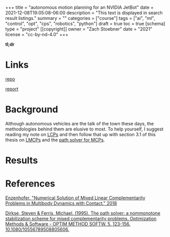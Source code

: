 +++
title = "autonomous motion planning for an NVIDIA JetBot"
date = 2021-12-08T19:05:08-06:00
description = "This text is displayed in search result listings."
summary = ""
categories = ["course"]
tags = ["ai", "ml", "control", "opt", "cps", "robotics", "python"]
draft = true
toc = true
[schema]
  type = "project"
[[copyright]]
  owner = "Zach Stoebner"
  date = "2021"
  license = "cc-by-nd-4.0"
+++

**tl;dr** 

# Links
[repo]()

[report]()

# Background
Although autonomous vehicles are the talk of the town these days, the methodologies behind them are elusive to most. To help yourself, I suggest reading my note on [LCPs](/notes/lcp) and then follow that up with section 3.1 of this thesis on [LMCPs](https://www.google.com/url?sa=t&rct=j&q=&esrc=s&source=web&cd=&ved=2ahUKEwiKzsKEztX0AhVUTDABHbt3DrEQFnoECAYQAQ&url=https%3A%2F%2Fescholarship.mcgill.ca%2Fdownloads%2F2z10ws808&usg=AOvVaw3x3QL54b3sOErLRdSzTeO5) and the [path solver for MCPs](https://www.researchgate.net/publication/250889964_The_path_solver_a_nommonotone_stabilization_scheme_for_mixed_complementarity_problems).

# Results


# References
[Enzenhofer. "Numerical Solution of Mixed Linear Complementarity Problems in Multibody Dynamics with Contact." 2018](https://www.google.com/url?sa=t&rct=j&q=&esrc=s&source=web&cd=&ved=2ahUKEwjszOvY_rH0AhU9CjQIHQFBAx0QFnoECAMQAQ&url=https%3A%2F%2Fescholarship.mcgill.ca%2Fdownloads%2F2z10ws808&usg=AOvVaw3x3QL54b3sOErLRdSzTeO5)

[Dirkse, Steven & Ferris, Michael. (1995). The path solver: a nommonotone stabilization scheme for mixed complementarity problems. Optimization Methods & Software - OPTIM METHOD SOFTW. 5. 123-156. 10.1080/10556789508805606.](https://www.researchgate.net/publication/250889964_The_path_solver_a_nommonotone_stabilization_scheme_for_mixed_complementarity_problems)
